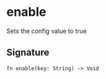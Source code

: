 # enable

Sets the config value to true
## Signature

```nogscript
fn enable(key: String) -> Void
```

